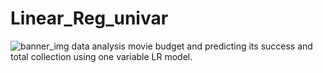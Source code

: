 # Linear_Reg_univar
<img src="https://i.imgur.com/kq7hrEh.png" alt="banner_img"/>
data analysis movie budget and predicting its success and total collection using one variable LR model.
